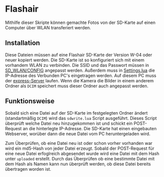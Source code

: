 # Flashair
Mithilfe dieser Skripte können gemachte Fotos von der SD-Karte auf einen Computer über WLAN transferiert werden.

## Installation
Diese Dateien müssen auf eine Flashair SD-Karte der Version W-04 oder neuer kopiert werden. 
Die SD-Karte ist so konfiguriert sich mit einem vorhandem WLAN zu verbinden. 
Die SSID und das Passwort müssen in [SD_WLAN/CONFIG](SD_WLAN/CONFIG) angepasst werden.
Außerdem muss in [Settings.lua](Settings.lua) die IP-Adresse des Verbunden PC's eingetragen werden. Auf diesem PC muss der [express-Server](../foto-server) laufen. 
Wenn die Kamera die Bilder in einem anderem Ordner als `DCIM` speichert muss dieser Ordner auch angepasst werden.

## Funktionsweise
Sobald sich eine Datei auf der SD-Karte im festgelegten Ordner ändert (standartmäßig `DCIM`) wird das `sdwrite.lua` Script ausgeführt.
Dieses Script überprüft welche Datei neu hinzugekommen ist und schickt ein POST-Request an die hinterlegte IP-Adresse. 
Die SD-Karte hat einen eingebauten Webserver, worüber dann die neue Datei vom PC heruntergeladen wird. 

Zum Überprüfen, ob eine Datei neu ist oder schon vorher vorhanden war wird ein md5-Hash von jeder Datei erzeugt. Sobald der POST-Request für eine neue Datei erfoglreich abgesendet wurde wird eine Datei mit dem Hash unter `uploaded` erstellt.
Durch das Überprüfen ob eine bestimmte Datei mit dem Hash als Namen kann nun überprüft werden, ob diese Datei bereits übertragen worden ist.
